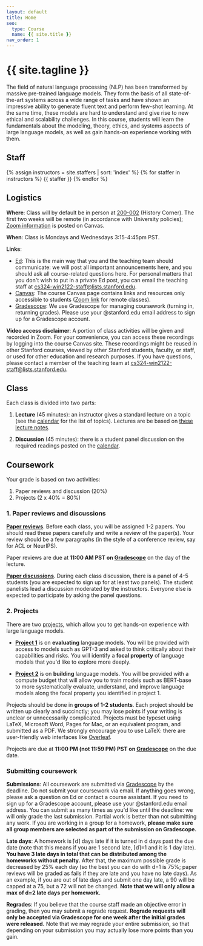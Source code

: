 ```yaml
---
layout: default
title: Home
seo:
  type: Course
  name: {{ site.title }}
nav_order: 1
---
```


# {{ site.tagline }}

<!--{% if site.announcements %}
{{ site.announcements.last }}
[Announcements](announcements.md){: .btn .btn-outline .fs-3 }
{% endif %}-->

The field of natural language processing (NLP) has been transformed by massive
pre-trained language models.  They form the basis of all state-of-the-art
systems across a wide range of tasks and have shown an impressive ability to
generate fluent text and perform few-shot learning.  At the same time, these
models are hard to understand and give rise to new ethical and scalability
challenges.  In this course, students will learn the fundamentals about the
modeling, theory, ethics, and systems aspects of large language models, as
well as gain hands-on experience working with them.

## Staff

{% assign instructors = site.staffers | sort: 'index' %}
{% for staffer in instructors %}
{{ staffer }}
{% endfor %}

## Logistics

**Where**: Class will by default be in person at
[200-002](https://goo.gl/maps/8ADRSg7nJ9xZC2Zd7) (History Corner).  The first
two weeks will be remote (in accordance with University policies);
[Zoom information](https://canvas.stanford.edu/courses/149841/external_tools/5384) is posted on Canvas.

**When**: Class is Mondays and Wednesdays 3:15-4:45pm PST.

**Links**:
- [Ed](https://canvas.stanford.edu/courses/149841/external_tools/24287?display=borderless):
  This is the main way that you and the teaching team should communicate:
  we will post all important announcements here, and you should ask
  all course-related questions here.
  For personal matters that you don't wish to put in a private Ed post, you can
  email the teaching staff at [cs324-win2122-staff@lists.stanford.edu](mailto:cs324-win2122-staff@lists.stanford.edu).
- [Canvas](https://canvas.stanford.edu/courses/149841): The course Canvas page
  contains links and resources only accessible to students ([Zoom link](https://canvas.stanford.edu/courses/149841/external_tools/5384) for
  remote classes).
- [Gradescope](https://www.gradescope.com/courses/342794): We use Gradescope
  for managing coursework (turning in, returning grades).  Please use your
  @stanford.edu email address to sign up for a Gradescope account.

**Video access disclaimer**: A portion of class activities will be given and
recorded in Zoom. For your convenience, you can access these recordings by
logging into the course Canvas site. These recordings might be reused in other
Stanford courses, viewed by other Stanford students, faculty, or staff, or used
for other education and research purposes. If you have questions, please
contact a member of the teaching team at [cs324-win2122-staff@lists.stanford.edu](mailto:cs324-win2122-staff@lists.stanford.edu).

## Class

Each class is divided into two parts:

1. **Lecture** (45 minutes): an instructor gives a standard lecture on a topic
   (see the [calendar](/calendar) for the list of topics).  Lectures are be
   based on [these lecture notes](/lectures).

1. **Discussion** (45 minutes): there is a student panel discussion on the
   required readings posted on the [calendar](/calendar).

## Coursework

Your grade is based on two activities:

1. Paper reviews and discussion (20%)
1. Projects (2 x 40% = 80%)

### 1. Paper reviews and discussions

[**Paper reviews**](paper-reviews).  Before each class, you will be assigned 1-2 papers.  You
should read these papers carefully and write a review of the paper(s).
Your review should be a few paragraphs (in the style of a conference review,
say for ACL or NeurIPS).

Paper reviews are due at **11:00 AM PST on
[Gradescope](https://www.gradescope.com/courses/342794)** on the day of the
lecture.

[**Paper discussions**](paper-discussions).  During
each class discussion, there is a panel of 4-5 students (you are expected to
sign up for at least two panels).  The student panelists lead a discussion
moderated by the instructors.  Everyone else is expected to participate by
asking the panel questions.

### 2. Projects

There are two [projects](projects), which allow you to get hands-on experience with large
language models.

- [**Project 1**](projects/project1) is on **evaluating** language models.  You will be
  provided with access to models such as GPT-3 and asked to think critically
  about their capabilities and risks.  You will identify a **focal property**
  of language models that you'd like to explore more deeply.

- [**Project 2**](projects/project2) is on **building** language models.  You will be
  provided with a compute budget that will allow you to train models such as
  BERT-base to more systematically evaluate, understand, and improve language
  models along the focal property you identified in project 1.

Projects should be done in **groups of 1-2 students**.
Each project should be written up clearly and succinctly; you may lose points if
your writing is unclear or unnecessarily complicated. Projects must be typeset
using LaTeX, Microsoft Word, Pages for Mac, or an equivalent program, and
submitted as a PDF. We strongly encourage you to use LaTeX: there are
user-friendly web interfaces like [Overleaf](https://www.overleaf.com/).

Projects are due at **11:00 PM (not 11:59 PM) PST on
[Gradescope](https://www.gradescope.com/courses/342794)** on the due date.

### Submitting coursework

**Submissions**: All coursework are submitted via
[Gradescope](https://www.gradescope.com/courses/342794) by the deadline.
Do not submit your coursework via email. If anything goes wrong, please ask
a question on Ed or contact a course assistant. If you need to sign up for a
Gradescope account, please use your @stanford.edu email address. You can submit
as many times as you'd like until the deadline: we will only grade the last
submission. Partial work is better than not submitting any work. If you are
working in a group for a homework, **please make sure all group members are
selected as part of the submission on Gradescope.**

**Late days**: A homework is ⌈d⌉ days late if it is turned in d days past the
due date (note that this means if you are 1 second late, ⌈d⌉=1 and it is 1 day
late). **You have 3 late days in total that can be distributed among the
homeworks without penalty.** After that, the maximum possible grade is
decreased by 25% each day (so the best you can do with d=1 is 75%; paper
reviews will be graded as fails if they are late and you have no late days). As
an example, if you are out of late days and submit one day late, a 90 will be
capped at a 75, but a 72 will not be changed. **Note that we will only allow a
max of d=2 late days per homework.**

**Regrades**: If you believe that the course staff made an objective error in
grading, then you may submit a regrade request. **Regrade requests will only be
accepted via Gradescope for one week after the initial grades were released.**
Note that we may regrade your entire submission, so that depending on your
submission you may actually lose more points than you gain.
